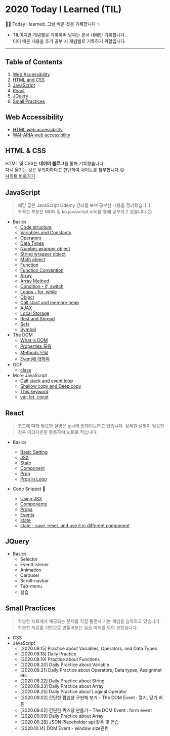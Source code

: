 # 2020 Today I Learned (TIL)

👩‍💻 Today I learned. 그날 배운 것을 기록합니다 ✨

- TIL이지만 개념별로 기록하며 날짜는 문서 내에만 기록합니다.  
  이미 배운 내용을 추가 공부 시 개념별로 기록하기 위함입니다.

---

## Table of Contents
1. [Web Accessibility](#web-accessibility)  
2. [HTML and CSS](#html-&-css)  
3. [JavaScript](#javascript)  
4. [React](#react)  
5. [JQuery](#jquery)  
6. [Small Practices](#small-practices)  

## Web Accessibility

- [HTML web accessibility](./Web-Accessibility/01_HTMLWebAccessibility.md)
- [WAI-ARIA web accessibility](./Web-Accessibility/02_WAI-ARIA.md)

## HTML & CSS

HTML 및 CSS는 **네이버 블로그**를 통해 기록했습니다.  
 다시 옮기는 것은 무의미하다고 판단하여 사이트를 첨부합니다.😊  
 [사이트 바로가기](https://blog.naver.com/yesslkim94)

## JavaScript

> 해당 글은 JavaScript Udemy 강좌를 보며 공부한 내용을 정리했습니다  
> 부족한 부분은 MDN 및 ko.javascript.info를 통해 공부하고 있습니다.😊

- Basics
  - [Code structure](Javascript/Basics/01_CodeStructure.md)
  - [Variables and Constants](Javascript/Basics/02_VariablesAndConstants.md)
  - [Operators](Javascript/Basics/03_Operators.md)
  - [Data Types](Javascript/Basics/04_DataTypes.md)
  - [Number wrapper object](Javascript/Basics/04_WrapperOobject_Num.md)
  - [String wrapper object](Javascript/Basics/04_WrapperObject_Str.md)
  - [Math object](Javascript/Basics/10_MathObjects.md)
  - [Function](Javascript/Basics/05_Function.md)
  - [Function Convention](Javascript/Basics/05_FunctionConventions.md)
  - [Array](Javascript/Basics/06_Array.md)
  - [Array Method](Javascript/Basics/06_ArrayMethodExample.md)
  - [Condition - if, switch](Javascript/Basics/07_Condition.md)
  - [Loops - for, while](Javascript/Basics/08_Loop.md)
  - [Object](Javascript/Basics/10_Object.md)
  - [Call stact and memory heap](Javascript/Basics/09_CallStackAndMemoryHeap.md)
  - [AJAX](Javascript/Basics/11_AJAX.md)
  - [Local Storage](Javascript/Basics/12_LocalStorage.md)
  - [Rest and Spread](Javascript/Basics/13_Rest-and-Spread.md)
  - [Sets](Javascript/Basics/14_Sets.md)
  - [Symbol](Javascript/Basics/15_Symbol.md)
- The DOM
  - [What is DOM](Javascript/the-DOM/01_TheDOM.md)
  - [Properties 모음](Javascript/the-DOM/02_Properties.md)
  - [Methods 모음](Javascript/the-DOM/03_Method.md)
  - [Event에 대하여](Javascript/the-DOM/04_Event.md)
- OOP
  - [class](Javascript/OOP/Class.md)
- More JavaScript
  -  [Call stack and event loop](Javascript/More-JavaScript/CallStackAndEventLoop.md)
  -  [Shallow copy and Deep copy](Javascript/More-JavaScript/ShallowCopyAndDeepCopy.md)
  -  [This keyword](Javascript/More-JavaScript/this-keyword.md)
  -  [var, let, const](Javascript/More-JavaScript/var,let,const.md)

## React
> 코드에 따라 필요한 설명은 gist에 업데이트하고 있습니다. 상세한 설명이 필요한 경우  마크다운을 활용하여 노트로 적습니다.

- Basics
  - [Basic Setting](./javascript/react/../../React/01_TIL/01_setting.md)
  - [JSX](./javascript/react/../../React/01_TIL/02_JSX.md)
  - [State](./javascript/react/../../React/01_TIL/03_Hooks.md)
  - [Component](./javascript/react/../../React/01_TIL/04_Component.md)
  - [Prop](./javascript/react/../../React/01_TIL/05_Prop.md)
  - [Prop in Loop](./javascript/react/../../React/01_TIL/06_Loop.md)

- Code Snippet 💖
  - [Using JSX](https://gist.github.com/yesslkim/2abd3f7cb970697547243ddd3b7dee73)
  - [Components](https://gist.github.com/yesslkim/6ec52910f6745db2ed3aa10f0e297c3a)
  - [Props](https://gist.github.com/yesslkim/8efae85ee02c5c2c4b774873e674ce93)
  - [Events](https://gist.github.com/yesslkim/dfc131e48781e2a53cb78a3c99ed8444)
  - [state](https://gist.github.com/yesslkim/fe2c58a0316bf9ae783c130b99d5d758)
  - [state - save, reset, and use it in different component](https://gist.github.com/yesslkim/11bcf46ff38a126e1b36502e5c99016f)

## JQuery
- Basics
    - Selector
    - EventListener
    - Animation
    - Carousel
    - Scroll-navbar
    - Tab-menu
    - 실습

## Small Practices
> 학습한 자료에서 제공되는 문제를 직접 풀면서 기본 개념을 습득하고 있습니다.
> 학습한 자료를 기반으로 만들어보는 실습 예제를 모아 보았습니다.

- CSS
- JavaScript
  - [2020.08.15] Practice about Variables, Operators, and Data Types
  - [2020.08.18] Daily Practice
  - [2020.08.19] Practice about Functions
  - [2020.08.20] Daily Practice about Variable
  - [2020.08.21] Daily Practice about Operators, Data types, Assignmet etc
  - [2020.08.22] Daily Practice about String
  - [2020.08.23] Daily Practice about Array
  - [2020.08.25] Daily Practice about Logical Operator
  - [2020.09.02] 간단한 팝업창 구현해 보기 - The DOM Event : 열기, 닫기 버튼
  - [2020.09.02] 간단한 퀴즈창 만들기 - The DOM Event : form event
  - [2020.09.09] Daily Practice about Array
  - [2020.09.28] JSON Placeholder api 활용 및 연습
  - [2020.10.14] DOM Event - window size관련
